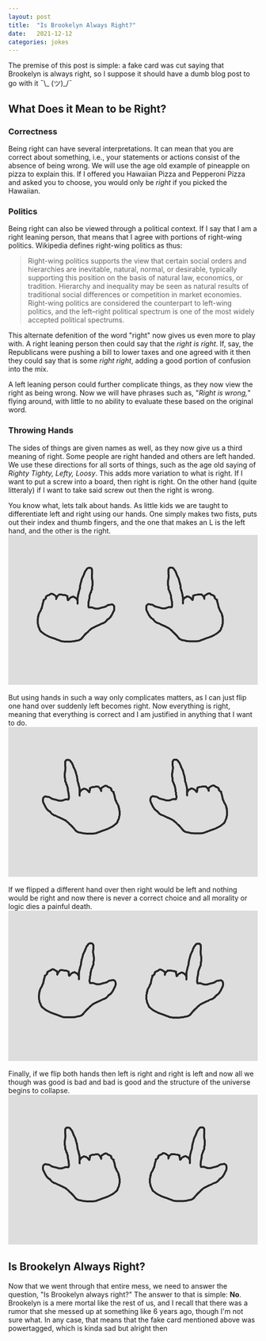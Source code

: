 ```yaml
---
layout: post
title:  "Is Brookelyn Always Right?"
date:   2021-12-12
categories: jokes
---
```


The premise of this post is simple: a fake card was cut saying that Brookelyn is always right, so I suppose it should have a dumb blog post to go with it ¯\\_ (ツ)_/¯
## What Does it Mean to be Right?
### Correctness
Being right can have several interpretations. It can mean that you are correct about something, i.e., your statements or actions consist of the absence of being wrong. We will use the age old example of pineapple on pizza to explain this. If I offered you Hawaiian Pizza and Pepperoni Pizza and asked you to choose, you would only be *right* if you picked the Hawaiian.

### Politics
Being right can also be viewed through a political context. If I say that I am a right leaning person, that means that I agree with portions of right-wing politics. Wikipedia defines right-wing politics as thus:
> Right-wing politics supports the view that certain social orders and hierarchies are inevitable, natural, normal, or desirable, typically supporting this position on the basis of natural law, economics, or tradition. Hierarchy and inequality may be seen as natural results of traditional social differences or competition in market economies. Right-wing politics are considered the counterpart to left-wing politics, and the left–right political spectrum is one of the most widely accepted political spectrums. 

This alternate defenition of the word "right" now gives us even more to play with. A right leaning person then could say that the *right is right*. If, say, the Republicans were pushing a bill to lower taxes and one agreed with it then they could say that is some *right right*, adding a good portion of confusion into the mix.

A left leaning person could further complicate things, as they now view the right as being wrong. Now we will have phrases such as, "*Right is wrong,*" flying around, with little to no ability to evaluate these based on the original word.

### Throwing Hands
The sides of things are given names as well, as they now give us a third meaning of right. Some people are right handed and others are left handed. We use these directions for all sorts of things, such as the age old saying of *Righty Tighty, Lefty, Loosy*. This adds more variation to what is right. If I want to put a screw into a board, then right is right. On the other hand (quite litteraly) if I want to take said screw out then the right is wrong.

You know what, lets talk about hands. As little kids we are taught to differentiate left and right using our hands. One simply makes two fists, puts out their index and thumb fingers, and the one that makes an L is the left hand, and the other is the right.
![](/assets/brookelyn_is_right/left_right.png)

But using hands in such a way only complicates matters, as I can just flip one hand over suddenly left becomes right. Now everything is right, meaning that everything is correct and I am justified in anything that I want to do.
![](/assets/brookelyn_is_right/right_right.png)

If we flipped a different hand over then right would be left and nothing would be right and now there is never a correct choice and all morality or logic dies a painful death.
![](/assets/brookelyn_is_right/left_left.png)

Finally, if we flip both hands then left is right and right is left and now all we though was good is bad and bad is good and the structure of the universe begins to collapse.
![](/assets/brookelyn_is_right/right_left.png)

## Is Brookelyn Always Right?
Now that we went through that entire mess, we need to answer the question, "Is Brookelyn always right?" The answer to that is simple: **No**. Brookelyn is a mere mortal like the rest of us, and I recall that there was a rumor that she messed up at something like 6 years ago, though I'm not sure what. In any case, that means that the fake card mentioned above was powertagged, which is kinda sad but alright then
